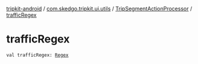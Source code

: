 [tripkit-android](../../index.md) / [com.skedgo.tripkit.ui.utils](../index.md) / [TripSegmentActionProcessor](index.md) / [trafficRegex](./traffic-regex.md)

# trafficRegex

`val trafficRegex: `[`Regex`](https://kotlinlang.org/api/latest/jvm/stdlib/kotlin.text/-regex/index.html)